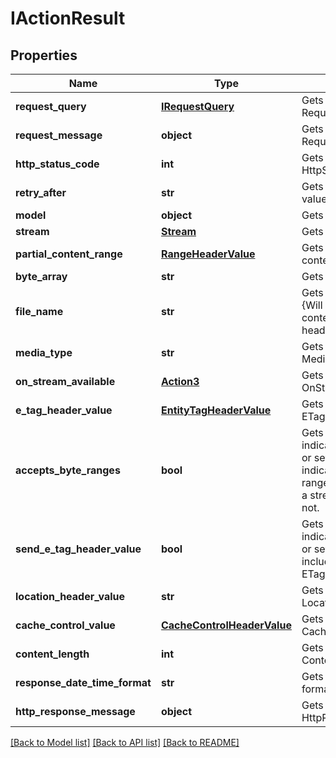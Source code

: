 # IActionResult

## Properties
Name | Type | Description | Notes
------------ | ------------- | ------------- | -------------
**request_query** | [**IRequestQuery**](IRequestQuery.md) | Gets or sets the RequestQuery. | [optional] 
**request_message** | **object** | Gets or sets the RequestMessage. | [optional] 
**http_status_code** | **int** | Gets or sets HttpStatusCode. | [optional] 
**retry_after** | **str** | Gets or sets retry-after value. | [optional] 
**model** | **object** | Gets or sets Model. | [optional] 
**stream** | [**Stream**](Stream.md) | Gets or sets Stream. | [optional] 
**partial_content_range** | [**RangeHeaderValue**](RangeHeaderValue.md) | Gets or sets partial content range. | [optional] 
**byte_array** | **str** | Gets or sets ByteArray. | [optional] 
**file_name** | **str** | Gets or sets FileName {Will be set in the content-disposition header}. | [optional] 
**media_type** | **str** | Gets or sets MediaType. | [optional] 
**on_stream_available** | [**Action3**](Action3.md) | Gets or sets OnStreamAvailable. | [optional] 
**e_tag_header_value** | [**EntityTagHeaderValue**](EntityTagHeaderValue.md) | Gets or sets ETagHeaderValue. | [optional] 
**accepts_byte_ranges** | **bool** | Gets or sets a value indicating whether gets or sets a value which indicates whether a range byte request for a stream is accepted or not. | [optional] 
**send_e_tag_header_value** | **bool** | Gets or sets a value indicating whether gets or sets the option to include ETagHeaderValue. | [optional] 
**location_header_value** | **str** | Gets or sets LocationHeaderValue. | [optional] 
**cache_control_value** | [**CacheControlHeaderValue**](CacheControlHeaderValue.md) | Gets or sets CacheControlValue. | [optional] 
**content_length** | **int** | Gets or sets ContentLength. | [optional] 
**response_date_time_format** | **str** | Gets or sets dateTime format for response. | [optional] 
**http_response_message** | **object** | Gets or sets HttpResponseMessage. | [optional] 

[[Back to Model list]](../README.md#documentation-for-models) [[Back to API list]](../README.md#documentation-for-api-endpoints) [[Back to README]](../README.md)


